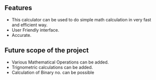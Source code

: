 ## Features
* This calculator can be used to do simple math calculation in very fast and efficient way.
* User Friendly interface.
* Accurate.
## Future scope of the project
* Various Mathematical Operations can be added.
* Trignometric calculations can be added.
* Calculation of Binary no. can be possible
